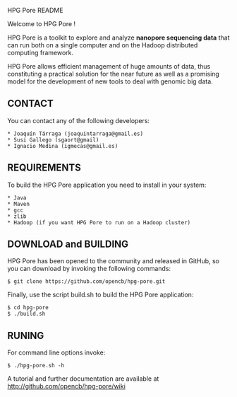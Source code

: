 HPG Pore README

Welcome to HPG Pore !

HPG Pore is a toolkit to explore and analyze **nanopore sequencing data** that can run both on a single computer and on the Hadoop distributed computing framework.

HPG Pore allows efficient management of huge amounts of data, thus constituting a practical solution for the near future as well as a promising model for the development of new tools to deal with genomic big data.

CONTACT
------- 
  You can contact any of the following developers:

    * Joaquín Tárraga (joaquintarraga@gmail.es)
    * Susi Gallego (sgaort@gmail)
    * Ignacio Medina (igmecas@gmail.es)

REQUIREMENTS
-------------

To build the HPG Pore application you need to install in your system:

    * Java
    * Maven
    * gcc
    * zlib
    * Hadoop (if you want HPG Pore to run on a Hadoop cluster)


DOWNLOAD and BUILDING
---------------------

  HPG Pore has been opened to the community and released in GitHub, so you can download by invoking the following commands:

    $ git clone https://github.com/opencb/hpg-pore.git
  
  Finally, use the script build.sh to build the HPG Pore application:

    $ cd hpg-pore
    $ ./build.sh

RUNING
-------

  For command line options invoke:

    $ ./hpg-pore.sh -h
    

A tutorial and further documentation are available at http://github.com/opencb/hpg-pore/wiki

